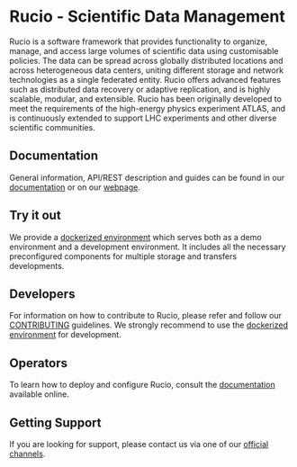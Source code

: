 # Rucio - Scientific Data Management

Rucio is a software framework that provides functionality to organize, manage, and access large volumes of scientific data using customisable policies.
The data can be spread across globally distributed locations and across heterogeneous data centers, uniting different storage and network technologies as a single federated entity.
Rucio offers advanced features such as distributed data recovery or adaptive replication, and is highly scalable, modular, and extensible.
Rucio has been originally developed to meet the requirements of the high-energy physics experiment ATLAS, and is continuously extended to support LHC experiments and other diverse scientific communities.

## Documentation

General information, API/REST description and guides can be found in our [documentation](https://rucio.cern.ch/documentation) or on our [webpage](https://rucio.cern.ch).

## Try it out

We provide a [dockerized environment](https://github.com/rucio/rucio/tree/master/etc/docker/dev) which serves both as a demo environment and a development environment.
It includes all the necessary preconfigured components for multiple storage and transfers developments.

## Developers

For information on how to contribute to Rucio, please refer and follow our [CONTRIBUTING](https://rucio.cern.ch/documentation/contributing) guidelines. We strongly recommend to use the [dockerized environment](https://github.com/rucio/rucio/tree/master/etc/docker/dev) for development.

## Operators

To learn how to deploy and configure Rucio, consult the [documentation](https://rucio.cern.ch/documentation) available online.

## Getting Support

If you are looking for support, please contact us via one of our [official channels](https://rucio.cern.ch/documentation/contact_us/).

